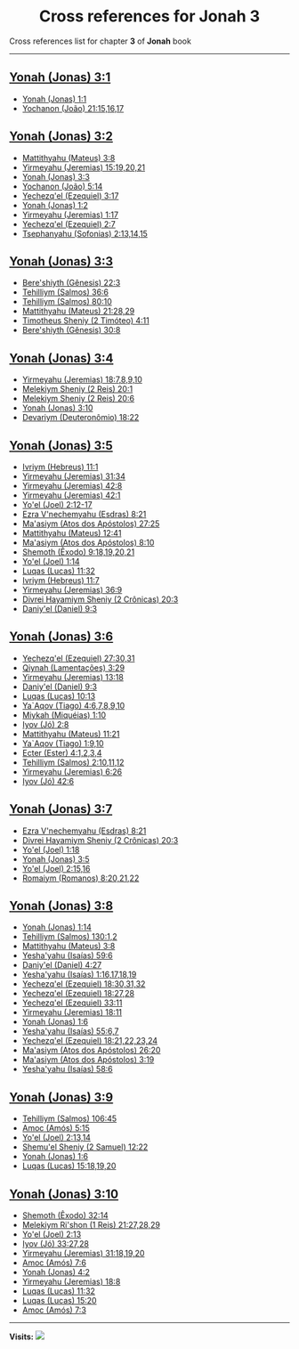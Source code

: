 <div align="center">

# Cross references for **Jonah 3**
</div>

Cross references list for chapter **3** of **Jonah** book

---

<h2 id="1"><a href="https://bible.ozzuu.com/pt_yah/Jon/3#1" target="_blank">Yonah (Jonas) 3:1</a></h2>

- [Yonah (Jonas) 1:1](https://bible.ozzuu.com/pt_yah/Jon/1#1)
- [Yochanon (João) 21:15,16,17](https://bible.ozzuu.com/pt_yah/Joh/21#15)
<h2 id="2"><a href="https://bible.ozzuu.com/pt_yah/Jon/3#2" target="_blank">Yonah (Jonas) 3:2</a></h2>

- [Mattithyahu (Mateus) 3:8](https://bible.ozzuu.com/pt_yah/Mat/3#8)
- [Yirmeyahu (Jeremias) 15:19,20,21](https://bible.ozzuu.com/pt_yah/Jer/15#19)
- [Yonah (Jonas) 3:3](https://bible.ozzuu.com/pt_yah/Jon/3#3)
- [Yochanon (João) 5:14](https://bible.ozzuu.com/pt_yah/Joh/5#14)
- [Yechezq'el (Ezequiel) 3:17](https://bible.ozzuu.com/pt_yah/Eze/3#17)
- [Yonah (Jonas) 1:2](https://bible.ozzuu.com/pt_yah/Jon/1#2)
- [Yirmeyahu (Jeremias) 1:17](https://bible.ozzuu.com/pt_yah/Jer/1#17)
- [Yechezq'el (Ezequiel) 2:7](https://bible.ozzuu.com/pt_yah/Eze/2#7)
- [Tsephanyahu (Sofonias) 2:13,14,15](https://bible.ozzuu.com/pt_yah/Zep/2#13)
<h2 id="3"><a href="https://bible.ozzuu.com/pt_yah/Jon/3#3" target="_blank">Yonah (Jonas) 3:3</a></h2>

- [Bere'shiyth (Gênesis) 22:3](https://bible.ozzuu.com/pt_yah/Gen/22#3)
- [Tehilliym (Salmos) 36:6](https://bible.ozzuu.com/pt_yah/Psa/36#6)
- [Tehilliym (Salmos) 80:10](https://bible.ozzuu.com/pt_yah/Psa/80#10)
- [Mattithyahu (Mateus) 21:28,29](https://bible.ozzuu.com/pt_yah/Mat/21#28)
- [Timotheus Sheniy (2 Timóteo) 4:11](https://bible.ozzuu.com/pt_yah/2Ti/4#11)
- [Bere'shiyth (Gênesis) 30:8](https://bible.ozzuu.com/pt_yah/Gen/30#8)
<h2 id="4"><a href="https://bible.ozzuu.com/pt_yah/Jon/3#4" target="_blank">Yonah (Jonas) 3:4</a></h2>

- [Yirmeyahu (Jeremias) 18:7,8,9,10](https://bible.ozzuu.com/pt_yah/Jer/18#7)
- [Melekiym Sheniy (2 Reis) 20:1](https://bible.ozzuu.com/pt_yah/2Ki/20#1)
- [Melekiym Sheniy (2 Reis) 20:6](https://bible.ozzuu.com/pt_yah/2Ki/20#6)
- [Yonah (Jonas) 3:10](https://bible.ozzuu.com/pt_yah/Jon/3#10)
- [Devariym (Deuteronômio) 18:22](https://bible.ozzuu.com/pt_yah/Deu/18#22)
<h2 id="5"><a href="https://bible.ozzuu.com/pt_yah/Jon/3#5" target="_blank">Yonah (Jonas) 3:5</a></h2>

- [Ivriym (Hebreus) 11:1](https://bible.ozzuu.com/pt_yah/Heb/11#1)
- [Yirmeyahu (Jeremias) 31:34](https://bible.ozzuu.com/pt_yah/Jer/31#34)
- [Yirmeyahu (Jeremias) 42:8](https://bible.ozzuu.com/pt_yah/Jer/42#8)
- [Yirmeyahu (Jeremias) 42:1](https://bible.ozzuu.com/pt_yah/Jer/42#1)
- [Yo'el (Joel) 2:12-17](https://bible.ozzuu.com/pt_yah/Jl/2#12)
- [Ezra V'nechemyahu (Esdras) 8:21](https://bible.ozzuu.com/pt_yah/1Ez/8#21)
- [Ma'asiym (Atos dos Apóstolos) 27:25](https://bible.ozzuu.com/pt_yah/Act/27#25)
- [Mattithyahu (Mateus) 12:41](https://bible.ozzuu.com/pt_yah/Mat/12#41)
- [Ma'asiym (Atos dos Apóstolos) 8:10](https://bible.ozzuu.com/pt_yah/Act/8#10)
- [Shemoth (Êxodo) 9:18,19,20,21](https://bible.ozzuu.com/pt_yah/Exo/9#18)
- [Yo'el (Joel) 1:14](https://bible.ozzuu.com/pt_yah/Jl/1#14)
- [Luqas (Lucas) 11:32](https://bible.ozzuu.com/pt_yah/Luk/11#32)
- [Ivriym (Hebreus) 11:7](https://bible.ozzuu.com/pt_yah/Heb/11#7)
- [Yirmeyahu (Jeremias) 36:9](https://bible.ozzuu.com/pt_yah/Jer/36#9)
- [Divrei Hayamiym Sheniy (2 Crônicas) 20:3](https://bible.ozzuu.com/pt_yah/2Ch/20#3)
- [Daniy'el (Daniel) 9:3](https://bible.ozzuu.com/pt_yah/Dan/9#3)
<h2 id="6"><a href="https://bible.ozzuu.com/pt_yah/Jon/3#6" target="_blank">Yonah (Jonas) 3:6</a></h2>

- [Yechezq'el (Ezequiel) 27:30,31](https://bible.ozzuu.com/pt_yah/Eze/27#30)
- [Qiynah (Lamentações) 3:29](https://bible.ozzuu.com/pt_yah/Lam/3#29)
- [Yirmeyahu (Jeremias) 13:18](https://bible.ozzuu.com/pt_yah/Jer/13#18)
- [Daniy'el (Daniel) 9:3](https://bible.ozzuu.com/pt_yah/Dan/9#3)
- [Luqas (Lucas) 10:13](https://bible.ozzuu.com/pt_yah/Luk/10#13)
- [Ya`Aqov (Tiago) 4:6,7,8,9,10](https://bible.ozzuu.com/pt_yah/Jam/4#6)
- [Miykah (Miquéias) 1:10](https://bible.ozzuu.com/pt_yah/Mic/1#10)
- [Iyov (Jó) 2:8](https://bible.ozzuu.com/pt_yah/Job/2#8)
- [Mattithyahu (Mateus) 11:21](https://bible.ozzuu.com/pt_yah/Mat/11#21)
- [Ya`Aqov (Tiago) 1:9,10](https://bible.ozzuu.com/pt_yah/Jam/1#9)
- [Ecter (Ester) 4:1,2,3,4](https://bible.ozzuu.com/pt_yah/Est/4#1)
- [Tehilliym (Salmos) 2:10,11,12](https://bible.ozzuu.com/pt_yah/Psa/2#10)
- [Yirmeyahu (Jeremias) 6:26](https://bible.ozzuu.com/pt_yah/Jer/6#26)
- [Iyov (Jó) 42:6](https://bible.ozzuu.com/pt_yah/Job/42#6)
<h2 id="7"><a href="https://bible.ozzuu.com/pt_yah/Jon/3#7" target="_blank">Yonah (Jonas) 3:7</a></h2>

- [Ezra V'nechemyahu (Esdras) 8:21](https://bible.ozzuu.com/pt_yah/1Ez/8#21)
- [Divrei Hayamiym Sheniy (2 Crônicas) 20:3](https://bible.ozzuu.com/pt_yah/2Ch/20#3)
- [Yo'el (Joel) 1:18](https://bible.ozzuu.com/pt_yah/Jl/1#18)
- [Yonah (Jonas) 3:5](https://bible.ozzuu.com/pt_yah/Jon/3#5)
- [Yo'el (Joel) 2:15,16](https://bible.ozzuu.com/pt_yah/Jl/2#15)
- [Romaiym (Romanos) 8:20,21,22](https://bible.ozzuu.com/pt_yah/Rom/8#20)
<h2 id="8"><a href="https://bible.ozzuu.com/pt_yah/Jon/3#8" target="_blank">Yonah (Jonas) 3:8</a></h2>

- [Yonah (Jonas) 1:14](https://bible.ozzuu.com/pt_yah/Jon/1#14)
- [Tehilliym (Salmos) 130:1,2](https://bible.ozzuu.com/pt_yah/Psa/130#1)
- [Mattithyahu (Mateus) 3:8](https://bible.ozzuu.com/pt_yah/Mat/3#8)
- [Yesha'yahu (Isaías) 59:6](https://bible.ozzuu.com/pt_yah/Isa/59#6)
- [Daniy'el (Daniel) 4:27](https://bible.ozzuu.com/pt_yah/Dan/4#27)
- [Yesha'yahu (Isaías) 1:16,17,18,19](https://bible.ozzuu.com/pt_yah/Isa/1#16)
- [Yechezq'el (Ezequiel) 18:30,31,32](https://bible.ozzuu.com/pt_yah/Eze/18#30)
- [Yechezq'el (Ezequiel) 18:27,28](https://bible.ozzuu.com/pt_yah/Eze/18#27)
- [Yechezq'el (Ezequiel) 33:11](https://bible.ozzuu.com/pt_yah/Eze/33#11)
- [Yirmeyahu (Jeremias) 18:11](https://bible.ozzuu.com/pt_yah/Jer/18#11)
- [Yonah (Jonas) 1:6](https://bible.ozzuu.com/pt_yah/Jon/1#6)
- [Yesha'yahu (Isaías) 55:6,7](https://bible.ozzuu.com/pt_yah/Isa/55#6)
- [Yechezq'el (Ezequiel) 18:21,22,23,24](https://bible.ozzuu.com/pt_yah/Eze/18#21)
- [Ma'asiym (Atos dos Apóstolos) 26:20](https://bible.ozzuu.com/pt_yah/Act/26#20)
- [Ma'asiym (Atos dos Apóstolos) 3:19](https://bible.ozzuu.com/pt_yah/Act/3#19)
- [Yesha'yahu (Isaías) 58:6](https://bible.ozzuu.com/pt_yah/Isa/58#6)
<h2 id="9"><a href="https://bible.ozzuu.com/pt_yah/Jon/3#9" target="_blank">Yonah (Jonas) 3:9</a></h2>

- [Tehilliym (Salmos) 106:45](https://bible.ozzuu.com/pt_yah/Psa/106#45)
- [Amoc (Amós) 5:15](https://bible.ozzuu.com/pt_yah/Am/5#15)
- [Yo'el (Joel) 2:13,14](https://bible.ozzuu.com/pt_yah/Jl/2#13)
- [Shemu'el Sheniy (2 Samuel) 12:22](https://bible.ozzuu.com/pt_yah/2Sm/12#22)
- [Yonah (Jonas) 1:6](https://bible.ozzuu.com/pt_yah/Jon/1#6)
- [Luqas (Lucas) 15:18,19,20](https://bible.ozzuu.com/pt_yah/Luk/15#18)
<h2 id="10"><a href="https://bible.ozzuu.com/pt_yah/Jon/3#10" target="_blank">Yonah (Jonas) 3:10</a></h2>

- [Shemoth (Êxodo) 32:14](https://bible.ozzuu.com/pt_yah/Exo/32#14)
- [Melekiym Ri'shon (1 Reis) 21:27,28,29](https://bible.ozzuu.com/pt_yah/1Ki/21#27)
- [Yo'el (Joel) 2:13](https://bible.ozzuu.com/pt_yah/Jl/2#13)
- [Iyov (Jó) 33:27,28](https://bible.ozzuu.com/pt_yah/Job/33#27)
- [Yirmeyahu (Jeremias) 31:18,19,20](https://bible.ozzuu.com/pt_yah/Jer/31#18)
- [Amoc (Amós) 7:6](https://bible.ozzuu.com/pt_yah/Am/7#6)
- [Yonah (Jonas) 4:2](https://bible.ozzuu.com/pt_yah/Jon/4#2)
- [Yirmeyahu (Jeremias) 18:8](https://bible.ozzuu.com/pt_yah/Jer/18#8)
- [Luqas (Lucas) 11:32](https://bible.ozzuu.com/pt_yah/Luk/11#32)
- [Luqas (Lucas) 15:20](https://bible.ozzuu.com/pt_yah/Luk/15#20)
- [Amoc (Amós) 7:3](https://bible.ozzuu.com/pt_yah/Am/7#3)


---

**Visits:**
![](https://profile-counter.glitch.me/visitCounter_crossrefs26/count.svg)
